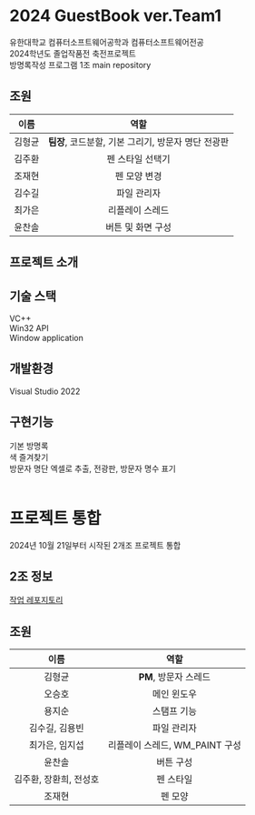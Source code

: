 # 2024 GuestBook ver.Team1
유한대학교 컴퓨터소프트웨어공학과 컴퓨터소프트웨어전공<br>
2024학년도 졸업작품전 축전프로젝트<br>
방명록작성 프로그램 1조 main repository

## 조원
| 이름 | 역할 |
| :---: | :---: |
| 김형균 | <b>팀장</b>, 코드분할, 기본 그리기, 방문자 명단 전광판 |
| 김주환 | 펜 스타일 선택기 |
| 조재현 | 펜 모양 변경 |
| 김수길 | 파일 관리자 |
| 최가은 | 리플레이 스레드 |
| 윤찬솔 | 버튼 및 화면 구성 |


## 프로젝트 소개

## 기술 스택
VC++<br>
Win32 API<br>
Window application<br>

## 개발환경
Visual Studio 2022

## 구현기능
기본 방명록<br>
색 즐겨찾기<br>
방문자 명단 엑셀로 추출, 전광판, 방문자 명수 표기
<br>
<br>

# 프로젝트 통합
2024년 10월 21일부터 시작된 2개조 프로젝트 통합

## 2조 정보
<a href="https://github.com/Seungho1201/Ref_GuestBook">작업 레포지토리</a>

## 조원
| 이름 | 역할 |
| :---: | :---: |
| 김형균 | <b>PM</b>, 방문자 스레드 |
| 오승호 | 메인 윈도우 |
| 용지순 | 스탬프 기능 |
| 김수길, 김용빈 | 파일 관리자 |
| 최가은, 임지섭 | 리플레이 스레드, WM_PAINT 구성 |
| 윤찬솔 | 버튼 구성 |
| 김주환, 장환희, 전성호 | 펜 스타일 |
| 조재현 | 펜 모양 |
